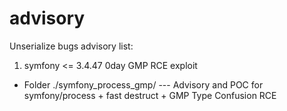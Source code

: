 # advisory
Unserialize bugs advisory list:

1) symfony <= 3.4.47 0day GMP RCE exploit                                                                           
- Folder ./symfony_process_gmp/ --- Advisory and POC for symfony/process + fast destruct + GMP Type Confusion RCE
